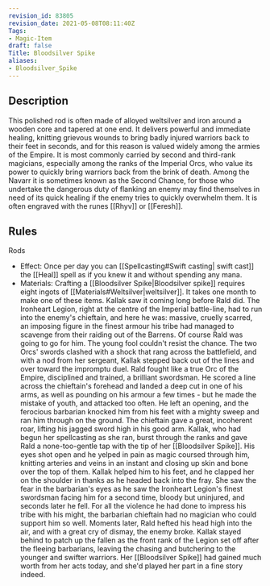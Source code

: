 ```yaml
---
revision_id: 83805
revision_date: 2021-05-08T08:11:40Z
Tags:
- Magic-Item
draft: false
Title: Bloodsilver Spike
aliases:
- Bloodsilver_Spike
---
```

## Description
This polished rod is often made of alloyed weltsilver and iron around a wooden core and tapered at one end. It delivers powerful and immediate healing, knitting grievous wounds to bring badly injured warriors back to their feet in seconds, and for this reason is valued widely among the armies of the Empire.
It is most commonly carried by second and third-rank magicians, especially among the ranks of the Imperial Orcs, who value its power to quickly bring warriors back from the brink of death. Among the Navarr it is sometimes known as the Second Chance, for those who undertake the dangerous duty of flanking an enemy may find themselves in need of its quick healing if the enemy tries to quickly overwhelm them.
It is often engraved with the runes [[Rhyv]] or [[Feresh]]. 
## Rules
Rods
* Effect: Once per day you can [[Spellcasting#Swift casting| swift cast]] the [[Heal]] spell as if you knew it and without spending any mana.
* Materials: Crafting a [[Bloodsilver Spike|Bloodsilver spike]] requires eight ingots of [[Materials#Weltsilver|weltsilver]]. It takes one month to make one of these items.
Kallak saw it coming long before Rald did. The Ironheart Legion, right at the centre of the Imperial battle-line, had to run into the enemy's chieftain, and here he was: massive, cruelly scarred, an imposing figure in the finest armour his tribe had managed to scavenge from their raiding out of the Barrens.
Of course Rald was going to go for him. The young fool couldn't resist the chance.
The two Orcs' swords clashed with a shock that rang across the battlefield, and with a nod from her sergeant, Kallak stepped back out of the lines and over toward the impromptu duel. Rald fought like a true Orc of the Empire, disciplined and trained, a brilliant swordsman. He scored a line across the chieftain's forehead and landed a deep cut in one of his arms, as well as pounding on his armour a few times - but he made the mistake of youth, and attacked too often. He left an opening, and the ferocious barbarian knocked him from his feet with a mighty sweep and ran him through on the ground.
The chieftain gave a great, incoherent roar, lifting his jagged sword high in his good arm.
Kallak, who had begun her spellcasting as she ran, burst through the ranks and gave Rald a none-too-gentle tap with the tip of her [[Bloodsilver Spike]]. His eyes shot open and he yelped in pain as magic coursed through him, knitting arteries and veins in an instant and closing up skin and bone over the top of them.
Kallak helped him to his feet, and he clapped her on the shoulder in thanks as he headed back into the fray.
She saw the fear in the barbarian's eyes as he saw the Ironheart Legion's finest swordsman facing him for a second time, bloody but uninjured, and seconds later he fell. For all the violence he had done to impress his tribe with his might, the barbarian chieftain had no magician who could support him so well. Moments later, Rald hefted his head high into the air, and with a great cry of dismay, the enemy broke.
Kallak stayed behind to patch up the fallen as the front rank of the Legion set off after the fleeing barbarians, leaving the chasing and butchering to the younger and swifter warriors. Her [[Bloodsilver Spike]] had gained much worth from her acts today, and she'd played her part in a fine story indeed.